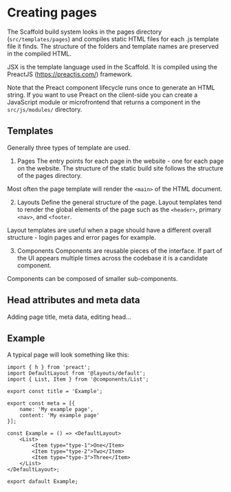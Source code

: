 # Creating pages

The Scaffold build system looks in the pages directory (`src/templates/pages`) and compiles static HTML files for each .js template file it finds. The structure of the folders and template names are preserved in the compiled HTML.

JSX is the template language used in the Scaffold. It is compiled using the PreactJS (https://preactjs.com/) framework. 

Note that the Preact component lifecycle runs once to generate an HTML string. If you want to use Preact on the client-side you can create a JavaScript module or microfrontend that returns a component in the `src/js/modules/` directory.
<!-- 
To do:
- add microfrontend example in JS folder
-->

## Templates

Generally three types of template are used.
1. Pages
The entry points for each page in the website - one for each page on the website. The structure of the static build site follows the structure of the pages directory.

Most often the page template will render the `<main>` of the HTML document.

2. Layouts
Define the general structure of the page. Layout templates tend to render the global elements of the page such as the `<header>`, primary `<nav>`, and `<footer`.

Layout templates are useful when a page should have a different overall structure - login pages and error pages for example. 

3. Components
Components are reusable pieces of the interface. If part of the UI appears multiple times across the codebase it is a candidate component.

Components can be composed of smaller sub-components.



## Head attributes and meta data

Adding page title, meta data, editing head...



## Example
A typical page will look something like this:

```
import { h } from 'preact';
import DefaultLayout from '@layouts/default';
import { List, Item } from '@components/List';

export const title = 'Example';

export const meta = [{
    name: 'My example page',
    content: 'My example page'
}];

const Example = () => <DefaultLayout>
    <List>
        <Item type="type-1">One</Item>
        <Item type="type-2">Two</Item>
        <Item type="type-3">Three</Item>
    </List>
</DefaultLayout>;

export dafault Example;

```